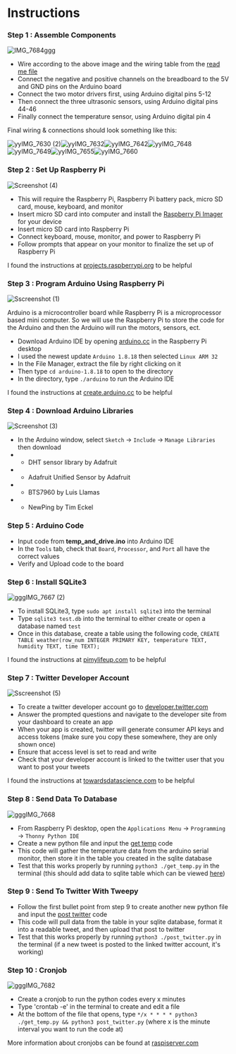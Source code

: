 # Instructions

### Step 1 : Assemble Components
![IMG_7684ggg](https://user-images.githubusercontent.com/109180573/185223412-cf8ddd1a-7b0b-4f34-8793-1fad3c96eb23.JPG)

* Wire according to the above image and the wiring table from the [read me file](README.md)
* Connect the negative and positive channels on the breadboard to the 5V and GND pins on the Arduino board
* Connect the two motor drivers first, using Arduino digital pins 5-12
* Then connect the three ultrasonic sensors, using Arduino digital pins 44-46
* Finally connect the temperature sensor, using Arduino digital pin 4

Final wiring & connections should look something like this:

![yyIMG_7630 (2)](https://user-images.githubusercontent.com/109180573/185226902-610aaf2e-62dd-48d2-a13f-4242fdbfbed7.JPG)![yyIMG_7632](https://user-images.githubusercontent.com/109180573/185226909-b304f14e-1c41-446b-b360-4ebca8283e68.JPG)![yyIMG_7642](https://user-images.githubusercontent.com/109180573/185226529-0a9f7ba4-5af3-4f45-b4c4-b2adbf5193df.JPG)![yyIMG_7648](https://user-images.githubusercontent.com/109180573/185226540-10f2317f-871d-4535-bef3-08c8e353438e.JPG)![yyIMG_7649](https://user-images.githubusercontent.com/109180573/185226551-40ccd65f-96f5-486f-a337-030fe36e88a9.JPG)![yyIMG_7655](https://user-images.githubusercontent.com/109180573/185226560-92567c0d-ec23-4d77-9ee7-33b1ab701a54.JPG)![yyIMG_7660](https://user-images.githubusercontent.com/109180573/185226569-ecbafe6f-1f21-4335-89cd-55e3d7b048b6.JPG)


### Step 2 : Set Up Raspberry Pi
![Screenshot (4)](https://user-images.githubusercontent.com/109180573/184982249-e00b766c-4fc0-4566-a87c-1a39a82448d7.png)
* This will require the Raspberry Pi, Raspberry Pi battery pack,  micro SD card, mouse, keyboard, and monitor
* Insert micro SD card into computer and install the [Raspberry Pi Imager](https://www.raspberrypi.com/software/) for your device
* Insert micro SD card into Raspberry Pi
* Connect keyboard, mouse, monitor, and power to Raspberry Pi
* Follow prompts that appear on your monitor to finalize the set up of Raspberry Pi

I found the instructions at [projects.raspberrypi.org](https://projects.raspberrypi.org/en/projects/raspberry-pi-setting-up/0) to be helpful

### Step 3 : Program Arduino Using Raspberry Pi
![Sscreenshot (1)](https://user-images.githubusercontent.com/109180573/184982452-6683fa86-a8aa-4e98-9e69-f50120d01984.jpg)

Arduino is a microcontroller board while Raspberry Pi is a microprocessor based mini computer. So we will use the Raspberry Pi to store the code for the Arduino and then the Arduino will run the motors, sensors, ect.

*  Download Arduino IDE by opening [arduino.cc](https://www.arduino.cc/en/software/OldSoftwareReleases#previous) in the Raspberry Pi desktop
*  I used the newest update ``Arduino 1.8.18`` then selected ``Linux ARM 32`` 
*  In the File Manager, extract the file by right clicking on it
*  Then type ``cd arduino-1.8.18`` to open to the directory
*  In the directory, type ``./arduino`` to run the Arduino IDE

I found the instructions at [create.arduino.cc](https://create.arduino.cc/projecthub/ruchir1674/how-to-interface-arduino-with-raspberrypi-504b06) to be helpful

### Step 4 : Download Arduino Libraries
![Screenshot (3)](https://user-images.githubusercontent.com/109180573/184982325-f3d4b353-7043-4f8a-9781-bb95bb17d683.png)
* In the Arduino window, select ``Sketch`` -> ``Include`` -> ``Manage Libraries`` then download
* * DHT sensor library  by  Adafruit
* * Adafruit Unified Sensor  by  Adafruit
* * BTS7960  by  Luis Llamas
* * NewPing  by  Tim Eckel

### Step 5 : Arduino Code

* Input code from **temp_and_drive.ino** into Arduino IDE
* In the ``Tools`` tab, check that ``Board``, ``Processor``, and ``Port`` all have the correct values
* Verify and Upload code to the board

### Step 6 : Install SQLite3
![gggIMG_7667 (2)](https://user-images.githubusercontent.com/109180573/185209796-42e819a3-f9af-4558-aaee-c14c819b97d5.jpg)
* To install SQLite3, type ``sudo apt install sqlite3`` into the terminal
* Type ``sqlite3 test.db`` into the terminal to either create or open a database named ``test`` 
* Once in this database, create a table using the following code, ``CREATE TABLE weather(row_num INTEGER PRIMARY KEY, temperature TEXT, humidity TEXT, time TEXT);``

I found the instructions at [pimylifeup.com](https://pimylifeup.com/raspberry-pi-sqlite/) to be helpful

### Step 7 : Twitter Developer Account 
![Sscreenshot (5)](https://user-images.githubusercontent.com/109180573/185198741-8f8f7dce-1b53-4fcc-a700-16c30b289921.png)
* To create a twitter developer account go to [developer.twitter.com](https://developer.twitter.com/en/application/use-case)
* Answer the prompted questions and navigate to the developer site from your dashboard to create an app
* When your app is created, twitter will generate consumer API keys and access tokens (make sure you copy these somewhere, they are only shown once)
* Ensure that access level is set to read and write
* Check that your developer account is linked to the twitter user that you want to post your tweets

I found the instructions at [towardsdatascience.com](https://towardsdatascience.com/building-a-twitter-bot-with-python-89959ef2607f) to be helpful

### Step 8 : Send Data To Database
![gggIMG_7668](https://user-images.githubusercontent.com/109180573/185209076-b4461f68-7a7d-474c-a99d-617f75a15228.JPG)
* From Raspberry Pi desktop, open the ``Applications Menu`` -> ``Programming`` -> ``Thonny Python IDE``
* Create a new python file and input the [get temp](get_temp.py) code
* This code will gather the temperature data from the arduino serial monitor, then store it in the table you created in the sqlite database
* Test that this works properly by running ``python3 ./get_temp.py`` in the terminal (this should add data to sqlite table which can be viewed [here](https://sqliteviewer.app/))

### Step 9 : Send To Twitter With Tweepy

* Follow the first bullet point from step 9 to create another new python file and input the [post twitter](post_twitter.py) code
* This code will pull data from the table in your sqlite database, format it into a readable tweet, and then upload that post to twitter
* Test that this works properly by running ``python3 ./post_twitter.py`` in the terminal (if a new tweet is posted to the linked twitter account, it's working)

### Step 10 : Cronjob
![gggIMG_7682](https://user-images.githubusercontent.com/109180573/185211644-c1af438f-6919-4b73-870f-677947c255d1.JPG)
* Create a cronjob to run the python codes every x minutes
* Type 'crontab -e' in the terminal to create and edit a file
* At the bottom of the file that opens, type ``*/x * * * * python3 ./get_temp.py && python3 post_twitter.py``
(where x is the minute interval you want to run the code at)

More information about cronjobs can be found at [raspiserver.com](https://raspiserver.com/crontab-on-raspberry-pi/)
